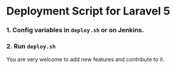 # Deployment Script for Laravel 5

### 1. Config variables in `deploy.sh` or on Jenkins.
### 2. Run `deploy.sh`

You are very welcome to add new features and contribute to it.
